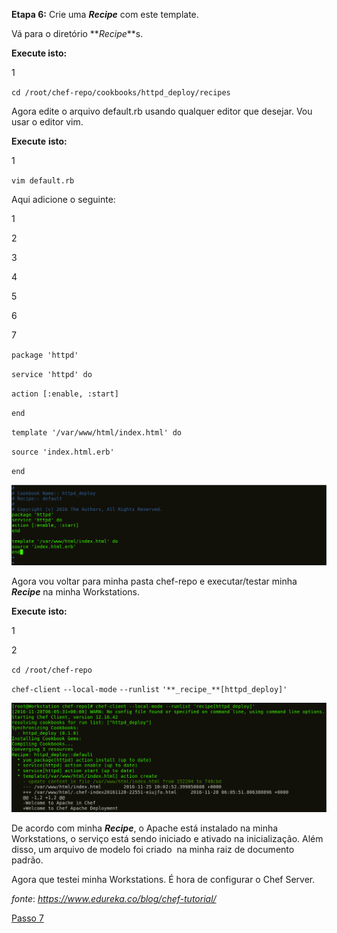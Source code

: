 **Etapa 6:** Crie uma **_Recipe_** com este template.

Vá para o diretório **_Recipe_**s.

**Execute isto:**

1

`cd /root/chef-repo/cookbooks/httpd_deploy/recipes`

Agora edite o arquivo default.rb usando qualquer editor que desejar. Vou usar o editor vim.

**Execute** **isto:**

1

`vim default.rb`

Aqui adicione o seguinte:

1

2

3

4

5

6

7

`package 'httpd'`

`service 'httpd' do`

`action [:enable, :start]`

`end`

`template '/var/www/html/index.html' do`

`source 'index.html.erb'`

`end`

![**_Recipe_** - Tutorial do Chef](images/chef-06-01.png)

Agora vou voltar para minha pasta chef-repo e executar/testar minha **_Recipe_** na minha Workstations.

**Execute** **isto:**

1

2

`cd /root/chef-repo`

`chef-client` `--local-mode` `--runlist` `'**_recipe_**[httpd_deploy]'`

![Aplicar **_Recipe_** do Chef - Tutorial do Chef](images/chef-06-02.png)

De acordo com minha **_Recipe_**, o Apache está instalado na minha Workstations, o serviço está sendo iniciado e ativado na inicialização. Além disso, um arquivo de modelo foi criado  na minha raiz de documento padrão.

Agora que testei minha Workstations. É hora de configurar o Chef Server.

_fonte_: _https://www.edureka.co/blog/chef-tutorial/_

[Passo 7](07-steps.md)